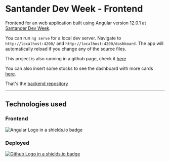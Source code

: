 # Santander Dev Week - Frontend

Frontend for an web application built using Angular version 12.0.1 at [Santander Dev Week](https://digitalinnovation.one/santander-dev-week-fullstack-developer).

You can run `ng serve` for a local dev server. Navigate to `http://localhost:4200/` and `http://localhost:4200/dashboard`. The app will automatically reload if you change any of the source files.

This project is also running in a github page, check it [here](https://caciolucas.github.io/stock-app-santander-frontend/dashboard)

You can also insert some stocks to see the dashboard with more cards [here](https://stock-dio-santander.herokuapp.com/bootcamp/swagger-ui.html).

That's the [backend repository](https://github.com/caciolucas/sotck-app-santander-backend)
___
## Technologies used

### Frontend
![Angular Logo in a shields.io badge](https://img.shields.io/badge/Angular-gray.svg?logo=angular&style=for-the-badge&color=E23237&logoColor=white)

### Deployed
[![Github Logo in a shields.io badge](https://img.shields.io/badge/Github%20Pages-gray.svg?logo=github&style=for-the-badge&color=181717&logoColor=white)](https://stock-dio-santander.herokuapp.com/bootcamp/stock/)
